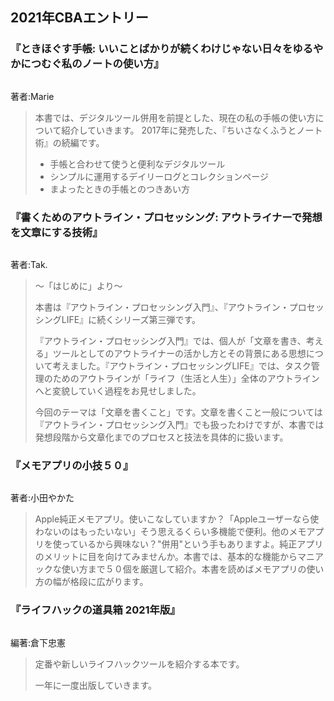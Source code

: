 ## 2021年CBAエントリー

### 『ときほぐす手帳: いいことばかりが続くわけじゃない日々をゆるやかにつむぐ私のノートの使い方』

<p style="text-align: center;"><a href="http://www.amazon.co.jp/exec/obidos/ASIN/B097HP2M5W/rashita1000-22/ref=nosim/" target="_blank" rel="noopener" name="amazletlink"><img class="aligncenter" style="border: none;" src="https://m.media-amazon.com/images/I/31QgpozpihS._SY346_.jpg" alt="" /></a></p>

著者:Marie

<blockquote>
本書では、デジタルツール併用を前提とした、現在の私の手帳の使い方について紹介していきます。
2017年に発売した、『ちいさなくふうとノート術』の続編です。

<ul>
<li>手帳と合わせて使うと便利なデジタルツール</li>
<li>シンプルに運用するデイリーログとコレクションページ</li>
<li>まよったときの手帳とのつきあい方</li>
</ul>

</blockquote>

### 『書くためのアウトライン・プロセッシング: アウトライナーで発想を文章にする技術』

<p style="text-align: center;"><a href="http://www.amazon.co.jp/exec/obidos/ASIN/B09K7LPSWF/rashita1000-22/ref=nosim/" target="_blank" rel="noopener" name="amazletlink"><img class="aligncenter" style="border: none;" src="https://m.media-amazon.com/images/I/41MpTMpFSOL._SY346_.jpg" alt="" /></a></p>

著者:Tak. 

<blockquote>
〜「はじめに」より〜

本書は『アウトライン・プロセッシング入門』、『アウトライン・プロセッシングLIFE』に続くシリーズ第三弾です。

『アウトライン・プロセッシング入門』では、個人が「文章を書き、考える」ツールとしてのアウトライナーの活かし方とその背景にある思想について考えました。『アウトライン・プロセッシングLIFE』では、タスク管理のためのアウトラインが「ライフ（生活と人生）」全体のアウトラインへと変貌していく過程をお見せしました。

今回のテーマは「文章を書くこと」です。文章を書くこと一般については『アウトライン・プロセッシング入門』でも扱ったわけですが、本書では発想段階から文章化までのプロセスと技法を具体的に扱います。
</blockquote>

### 『メモアプリの小技５０』

<p style="text-align: center;"><a href="http://www.amazon.co.jp/exec/obidos/ASIN/B09GXNW5ZP/rashita1000-22/ref=nosim/" target="_blank" rel="noopener" name="amazletlink"><img class="aligncenter" style="border: none;" src="https://m.media-amazon.com/images/I/31FrTp+rumL._SY346_.jpg" alt="" /></a></p>

著者:小田やかた

<blockquote>
Apple純正メモアプリ。使いこなしていますか？「Appleユーザーなら使わないのはもったいない」そう思えるくらい多機能で便利。他のメモアプリを使っているから興味ない？"併用"という手もありますよ。純正アプリのメリットに目を向けてみませんか。本書では、基本的な機能からマニアックな使い方まで５０個を厳選して紹介。本書を読めばメモアプリの使い方の幅が格段に広がります。
</blockquote>

### 『ライフハックの道具箱 2021年版』

<p style="text-align: center;"><a href="http://www.amazon.co.jp/exec/obidos/ASIN/B09P1LHDPY/rashita1000-22/ref=nosim/" target="_blank" rel="noopener" name="amazletlink"><img class="aligncenter" style="border: none;" src="https://m.media-amazon.com/images/I/415U7Woz-lL._SY346_.jpg" alt="" /></a></p>

編著:倉下忠憲

<blockquote>
定番や新しいライフハックツールを紹介する本です。

一年に一度出版していきます。
</blockquote>
